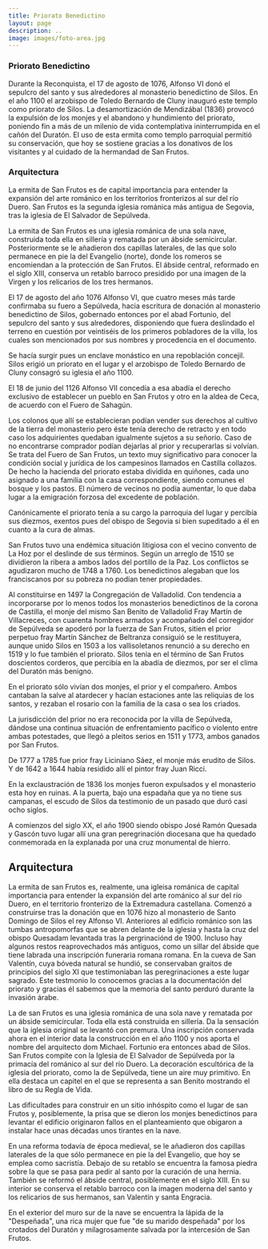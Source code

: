 ```yaml
---
title: Priorato Benedictino
layout: page
description: ..
image: images/foto-area.jpg
---
```


### Priorato Benedictino

Durante la Reconquista, el 17 de agosto de 1076, Alfonso VI donó el sepulcro del santo y sus alrededores al monasterio benedictino de Silos. En el año 1100 el arzobispo de Toledo Bernardo de Cluny inauguró este templo como priorato de Silos. La desamortización de Mendizábal (1836) provocó la expulsión de los monjes y el abandono y hundimiento del priorato, poniendo fin a más de un milenio de vida contemplativa ininterrumpida en el cañón del Duratón. El uso de esta ermita como templo parroquial permitió su conservación, que hoy se sostiene gracias a los donativos de los visitantes y al cuidado de la hermandad de San Frutos.

### Arquitectura

La ermita de San Frutos es de capital importancia para entender la expansión del arte románico en los territorios fronterizos al sur del río Duero. San Frutos es la segunda iglesia románica más antigua de Segovia, tras la iglesia de El Salvador de Sepúlveda.

La ermita de San Frutos es una iglesia románica de una sola nave, construida toda ella en sillería y rematada por un ábside semicircular. Posteriormente se le añadieron dos capillas laterales, de las que solo permanece en pie la del Evangelio (norte), donde los romeros se encomiendan a la protección de San Frutos. El ábside central, reformado en el siglo XIII, conserva un retablo barroco presidido por una imagen de la Virgen y los relicarios de los tres hermanos.



El 17 de agosto del año 1076 Alfonso VI, que cuatro meses más tarde confirmaba su fuero a Sepúlveda, hacia escritura de donación al monasterio benedictino de Silos, gobernado entonces por el abad Fortunio, del sepulcro del santo y sus alrededores, disponiendo que fuera deslindado el terreno en cuestión por veintiséis de los primeros pobladores de la villa, los cuales son mencionados por sus nombres y procedencia en el documento. 

Se hacía surgir pues un enclave monástico en una repoblación concejil. Silos erigió un priorato en el lugar y el arzobispo de Toledo Bernardo de Cluny consagró su iglesia el año 1100.

El 18 de junio del 1126 Alfonso VII concedía a esa abadía el derecho exclusivo de establecer un pueblo en San Frutos y otro en la aldea de Ceca, de acuerdo con el Fuero de Sahagún.

Los colonos que allí se establecieran podían vender sus derechos al cultivo de la tierra del monasterio pero éste tenía derecho de retracto y en todo caso los adquirientes quedaban igualmente sujetos a su señorío. Caso de no encontrarse comprador podían dejarlas al prior y recuperarlas si volvían. Se trata del Fuero de San Frutos, un texto muy significativo para conocer la condición social y jurídica de los campesinos llamados en Castilla collazos. De hecho la hacienda del priorato estaba dividida en quiñones, cada uno asignado a una familia con la casa correspondiente, siendo comunes el bosque y los pastos. El número de vecinos no podía aumentar, lo que daba lugar a la emigración forzosa del excedente de población.

Canónicamente el priorato tenía a su cargo la parroquia del lugar y percibía sus diezmos, exentos pues del obispo de Segovia si bien supeditado a él en cuanto a la cura de almas.

San Frutos tuvo una endémica situación litigiosa con el vecino convento de La Hoz por el deslinde de sus términos. Según un arreglo de 1510 se dividieron la ribera a ambos lados del portillo de la Paz. Los conflictos se agudizaron mucho de 1748 a 1760. Los benedictinos alegaban que los franciscanos por su pobreza no podían tener propiedades.

Al constituirse en 1497 la Congregación de Valladolid. Con tendencia a incorporarse por lo menos todos los monasterios benedictinos de la corona de Castilla, el monje del mismo San Benito de Valladolid Fray Martín de Villacreces, con cuarenta hombres armados y acompañado del corregidor de Sepúlveda se apoderó por la fuerza de San Frutos, sitien el prior perpetuo fray Martín Sánchez de Beltranza consiguió se le restituyera, aunque unido Silos en 1503 a los vallisoletanos renunció a su derecho en 1519 y lo fue también el priorato. Silos tenía en el término de San Frutos doscientos corderos, que percibía en la abadía de diezmos, por ser el clima del Duratón más benigno.

En el priorato sólo vivían dos monjes, el prior y el compañero. Ambos cantaban la salve al atardecer y hacían estaciones ante las reliquias de los santos, y rezaban el rosario con la familia de la casa o sea los criados.

La jurisdicción del prior no era reconocida por la villa de Sepúlveda, dándose una continua situación de enfrentamiento pacífico o violento entre ambas potestades, que llegó a pleitos serios en 1511 y 1773, ambos ganados por San Frutos.

De 1777 a 1785 fue prior fray Liciniano Sáez, el monje más erudito de Silos. Y de 1642 a 1644 había residido allí el pintor fray Juan Ricci.

En la exclaustración de 1836 los monjes fueron expulsados y el monasterio esta hoy en ruinas. A la puerta, bajo una espadaña que ya no tiene sus campanas, el escudo de Silos da testimonio de un pasado que duró casi ocho siglos.

A comienzos del siglo XX, el año 1900 siendo obispo José Ramón Quesada y Gascón tuvo lugar allí una gran peregrinación diocesana que ha quedado conmemorada en la explanada por una cruz monumental de hierro.




## Arquitectura

La ermita de san Frutos es, realmente, una igleisa románica de capital importancia para entender la expansión del arte románico al sur del río Duero, en el territorio fronterizo de la Extremadura castellana. Comenzó a construirse tras la donación que en 1076 hizo al monasterio de Santo Domingo de Silos el rey Alfonso VI. Anteriores al edificio románico son las tumbas antropomorfas que se abren delante de la iglesia y hasta la cruz del obispo Quesadam levantada tras la pergrinaciónd de 1900. Incluso hay algunos restos reaprovechados más antiguos, como un sillar del ábside que tiene labrada una inscripción funeraria romana romana. En la cueva de San Valentín, cuya bóveda natural se hundió, se conservaban graitos de principios del siglo XI que testimoniaban las peregrinaciones a este lugar sagrado. Este testmonio lo conocemos gracias a la documentación del priorato y gracias él sabemos que la memoria del santo perduró durante la invasión árabe.

La de san Frutos es una iglesia románica de una sola nave y rematada por un ábside semicircular. Toda ella está construida en sillería. Da la sensación que la iglesia original se levantó con premura. Una inscripción conservada ahora en el interior data la construcción en el año 1100 y nos aporta el nombre del arquitecto dom Michael. Fortunio era entonces abad de Silos. San Frutos compite con la Iglesia de El Salvador de Sepúlveda por la primacía del románico al sur del río Duero. La decoración escultórica de la iglesia del priorato, como la de Sepúlveda, tiene un aire muy primitivo. En ella destaca un capitel en el que se representa a san Benito mostrando el libro de su Regla de Vida.

Las dificultades para construir en un sitio inhóspito como el lugar de san Frutos y, posiblemente, la prisa que se dieron los monjes benedictinos para levantar el edificio originaron fallos en el planteamiento que obigaron a instalar hace unas décadas unos tirantes en la nave.

En una reforma todavía de época medieval, se le añadieron dos capillas laterales de la que sólo permanece en pie la del Evangelio, que hoy se emplea como sacristía. Debajo de su retablo se encuentra la famosa piedra sobre la que se pasa para pedir al santo por la curación de una hernia. También se reformó el ábside central, posiblemente en el siglo XIII. En su interior se conserva el retablo barroco con la imagen moderna del santo y los relicarios de sus hermanos, san  Valentín y santa Engracia.

 En el exterior del muro sur de la nave se encuentra la lápida de la "Despeñada", una rica mujer que fue "de su marido despeñada" por los crotados del Duratón y milagrosamente salvada por la intercesión de San Frutos.